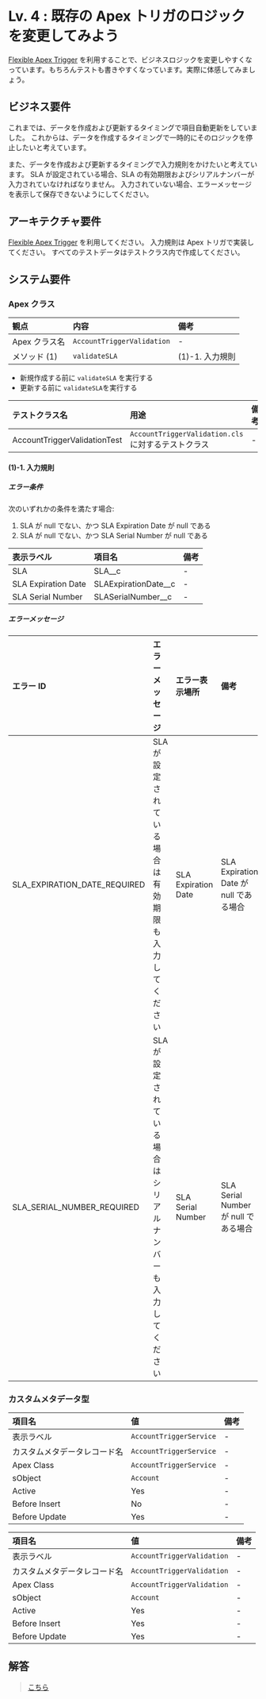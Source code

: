 # Lv. 4 : 既存の Apex トリガのロジックを変更してみよう

[Flexible Apex Trigger](https://github.com/takahitomiyamoto/flexible-apex-trigger#flexible-apex-trigger) を利用することで、ビジネスロジックを変更しやすくなっています。もちろんテストも書きやすくなっています。実際に体感してみましょう。

## ビジネス要件

これまでは、データを作成および更新するタイミングで項目自動更新をしていました。
これからは、データを作成するタイミングで一時的にそのロジックを停止したいと考えています。

また、データを作成および更新するタイミングで入力規則をかけたいと考えています。
SLA が設定されている場合、SLA の有効期限およびシリアルナンバーが入力されていなければなりません。
入力されていない場合、エラーメッセージを表示して保存できないようにしてください。

## アーキテクチャ要件

[Flexible Apex Trigger](https://github.com/takahitomiyamoto/flexible-apex-trigger#flexible-apex-trigger) を利用してください。
入力規則は Apex トリガで実装してください。
すべてのテストデータはテストクラス内で作成してください。

## システム要件

### Apex クラス

| 観点          | 内容                       | 備考            |
| :------------ | :------------------------- | :-------------- |
| Apex クラス名 | `AccountTriggerValidation` | -               |
| メソッド (1)  | `validateSLA`              | (1)-1. 入力規則 |

- 新規作成する前に `validateSLA` を実行する
- 更新する前に `validateSLA`を実行する

| テストクラス名               | 用途                                                | 備考 |
| :--------------------------- | :-------------------------------------------------- | :--- |
| AccountTriggerValidationTest | `AccountTriggerValidation.cls` に対するテストクラス | -    |

#### (1)-1. 入力規則

##### エラー条件

次のいずれかの条件を満たす場合:

1. SLA が null でない、かつ SLA Expiration Date が null である
1. SLA が null でない、かつ SLA Serial Number が null である

| 表示ラベル          | 項目名                 | 備考 |
| :------------------ | :--------------------- | :--- |
| SLA                 | SLA\_\_c               | -    |
| SLA Expiration Date | SLAExpirationDate\_\_c | -    |
| SLA Serial Number   | SLASerialNumber\_\_c   | -    |

##### エラーメッセージ

| エラー ID                    | エラーメッセージ                                             | エラー表示場所      | 備考                                   |
| :--------------------------- | :----------------------------------------------------------- | :------------------ | :------------------------------------- |
| SLA_EXPIRATION_DATE_REQUIRED | SLA が設定されている場合は有効期限も入力してください         | SLA Expiration Date | SLA Expiration Date が null である場合 |
| SLA_SERIAL_NUMBER_REQUIRED   | SLA が設定されている場合はシリアルナンバーも入力してください | SLA Serial Number   | SLA Serial Number が null である場合   |

### カスタムメタデータ型

| 項目名                       | 値                      | 備考 |
| :--------------------------- | :---------------------- | :--- |
| 表示ラベル                   | `AccountTriggerService` | -    |
| カスタムメタデータレコード名 | `AccountTriggerService` | -    |
| Apex Class                   | `AccountTriggerService` | -    |
| sObject                      | `Account`               | -    |
| Active                       | Yes                     | -    |
| Before Insert                | No                      | -    |
| Before Update                | Yes                     | -    |

| 項目名                       | 値                         | 備考 |
| :--------------------------- | :------------------------- | :--- |
| 表示ラベル                   | `AccountTriggerValidation` | -    |
| カスタムメタデータレコード名 | `AccountTriggerValidation` | -    |
| Apex Class                   | `AccountTriggerValidation` | -    |
| sObject                      | `Account`                  | -    |
| Active                       | Yes                        | -    |
| Before Insert                | Yes                        | -    |
| Before Update                | Yes                        | -    |

## 解答

> [こちら](level-04-answer.md)
